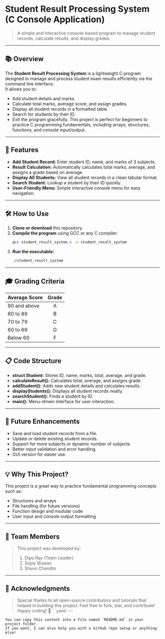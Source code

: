 # Student Result Processing System (C Console Application)
> A simple and interactive console-based program to manage student records, calculate results, and display grades.

---

## 📚 Overview
The **Student Result Processing System** is a lightweight C program designed to manage and process student exam results efficiently via the command line interface.  
It allows you to:
- Add student details and marks.
- Calculate total marks, average score, and assign grades.
- Display all student records in a formatted table.
- Search for students by their ID.
- Exit the program gracefully.
This project is perfect for beginners to practice C programming fundamentals, including arrays, structures, functions, and console input/output.

---

## 🎯 Features
- **Add Student Record:** Enter student ID, name, and marks of 3 subjects.
- **Result Calculation:** Automatically calculates total marks, average, and assigns a grade based on average.
- **Display All Students:** View all student records in a clean tabular format.
- **Search Student:** Lookup a student by their ID quickly.
- **User-Friendly Menu:** Simple interactive console menu for easy navigation.

---

## 🛠️ How to Use
1. **Clone or download** this repository.
2. **Compile the program** using GCC or any C compiler:
   ```bash
   gcc student_result_system.c -o student_result_system
3. **Run the executable:**
   ```bash
   ./student_result_system

---

## 🎓 Grading Criteria
| Average Score | Grade |
| :----         | :---: |
| 90 and above  |   A   |
| 80 to 89      |   B   |
| 70 to 79      |   C   |
| 60 to 69      |   D   |
| Below 60      |   F   |

---

## 📋 Code Structure
- **struct Student:** Stores ID, name, marks, total, average, and grade.
- **calculateResult():** Calculates total, average, and assigns grade.
- **addStudent():** Adds new student details and calculates results.
- **displayStudents():** Displays all student records neatly.
- **searchStudent():** Finds a student by ID.
- **main():** Menu-driven interface for user interaction.

---

## 🚀 Future Enhancements
- Save and load student records from a file.
- Update or delete existing student records.
- Support for more subjects or dynamic number of subjects.
- Better input validation and error handling.
- GUI version for easier use.

---

## 💡 Why This Project?
This project is a great way to practice fundamental programming concepts such as:
- Structures and arrays
- File handling (for future versions)
- Function design and modular code
- User input and console output formatting

---

## 👤 Team Members
> This project was developed by:
> 1. Dipu Ray (Team Leader)
> 2. Sujoy Biswas
> 3. Shuvo Chandro

---

## 🙌 Acknowledgments
> Special thanks to all open-source contributors and tutorials that helped in building this project.
> Feel free to fork, star, and contribute!
Happy coding! 🎉
    ```yaml
    ---

    You can copy this content into a file named `README.md` in your project folder.  
    If you want, I can also help you with a GitHub repo setup or anything else!